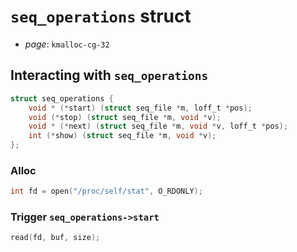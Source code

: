 # `seq_operations` struct

- _page_: `kmalloc-cg-32`

## Interacting with `seq_operations`

```c
struct seq_operations {
	void * (*start) (struct seq_file *m, loff_t *pos);
	void (*stop) (struct seq_file *m, void *v);
	void * (*next) (struct seq_file *m, void *v, loff_t *pos);
	int (*show) (struct seq_file *m, void *v);
};
```

### Alloc

```c
int fd = open("/proc/self/stat", O_RDONLY);
```

### Trigger `seq_operations->start`

```c
read(fd, buf, size);
```
